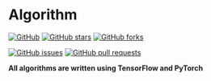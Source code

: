 # Algorithm
[![GitHub](https://img.shields.io/github/license/OpenSourceAI/algorithm.svg)](https://github.com/OpenSourceAI/algorithm/blob/master/LICENSE)
[![GitHub stars](https://img.shields.io/github/stars/opensourceai/algorithm.svg?style=social)](https://github.com/OpenSourceAI/tutorial/stargazers)
[![GitHub forks](https://img.shields.io/github/forks/opensourceai/algorithm.svg?style=social)](https://github.com/OpenSourceAI/algorithm/fork)

[![GitHub issues](https://img.shields.io/github/issues/opensourceai/algorithm.svg)](https://github.com/OpenSourceAI/algorithm/issues)
[![GitHub pull requests](https://img.shields.io/github/issues-pr/opensourceai/algorithm.svg)](https://github.com/OpenSourceAI/algorithm/pulls)

**All algorithms are written using TensorFlow and PyTorch**